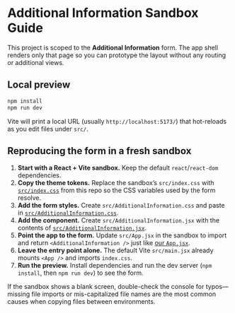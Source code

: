 # Additional Information Sandbox Guide

This project is scoped to the **Additional Information** form. The app shell renders only that page so you can prototype the layout without any routing or additional views.

## Local preview

```bash
npm install
npm run dev
```

Vite will print a local URL (usually `http://localhost:5173/`) that hot-reloads as you edit files under `src/`.

## Reproducing the form in a fresh sandbox

1. **Start with a React + Vite sandbox.** Keep the default `react`/`react-dom` dependencies.
2. **Copy the theme tokens.** Replace the sandbox’s `src/index.css` with [`src/index.css`](./src/index.css) from this repo so the CSS variables used by the form resolve.
3. **Add the form styles.** Create `src/AdditionalInformation.css` and paste in [`src/AdditionalInformation.css`](./src/AdditionalInformation.css).
4. **Add the component.** Create `src/AdditionalInformation.jsx` with the contents of [`src/AdditionalInformation.jsx`](./src/AdditionalInformation.jsx).
5. **Point the app to the form.** Update `src/App.jsx` in the sandbox to import and return `<AdditionalInformation />` just like [our `App.jsx`](./src/App.jsx).
6. **Leave the entry point alone.** The default Vite `src/main.jsx` already mounts `<App />` and imports `index.css`.
7. **Run the preview.** Install dependencies and run the dev server (`npm install`, then `npm run dev`) to see the form.

If the sandbox shows a blank screen, double-check the console for typos—missing file imports or mis-capitalized file names are the most common causes when copying files between environments.
